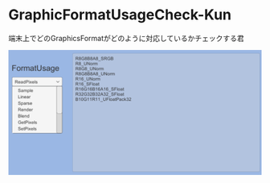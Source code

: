 # GraphicFormatUsageCheck-Kun

端末上でどのGraphicsFormatがどのように対応しているかチェックする君


![ScreenShot](docs/Image.png "image")
